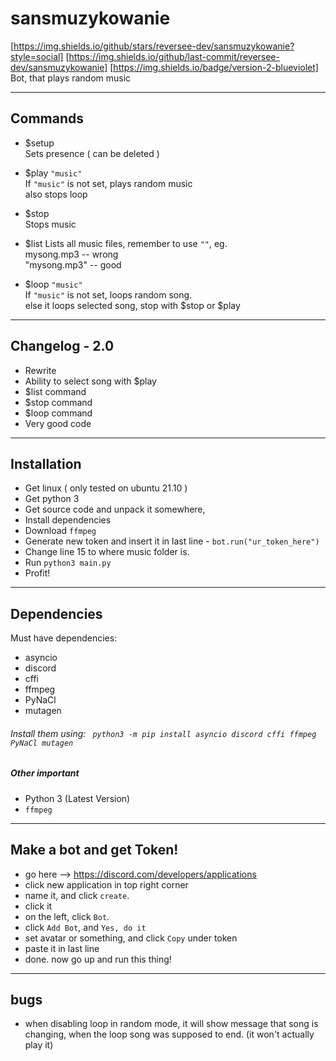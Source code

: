 # sansmuzykowanie
[https://img.shields.io/github/stars/reversee-dev/sansmuzykowanie?style=social] [https://img.shields.io/github/last-commit/reversee-dev/sansmuzykowanie] [https://img.shields.io/badge/version-2-blueviolet]
Bot, that plays random music  

---------------------------
## Commands

* $setup  
Sets presence ( can be deleted )  

* $play ```"music"```  
If ```"music"``` is not set, plays random music  
also stops loop

* $stop  
Stops music  

* $list
Lists all music files, remember to use ```""```, eg.  
 mysong.mp3 -- wrong  
 "mysong.mp3" -- good
 
* $loop ```"music"```  
If ```"music"``` is not set, loops random song.  
else it loops selected song, stop with $stop or $play

---------------------------
## Changelog - 2.0  
* Rewrite
* Ability to select song with $play
* $list command
* $stop command
* $loop command
* Very good code
---------------------------
## Installation
* Get linux ( only tested on ubuntu 21.10 )
* Get python 3
* Get source code and unpack it somewhere,
* Install dependencies
* Download ```ffmpeg```
* Generate new token and insert it in last line - ```bot.run("ur_token_here")```
* Change line 15 to where music folder is.
* Run ``` python3 main.py ```
* Profit!
----------------------------
## Dependencies
Must have dependencies:
* asyncio
* discord
* cffi
* ffmpeg
* PyNaCl
* mutagen
###### Install them using: ``` python3 -m pip install asyncio discord cffi ffmpeg PyNaCl mutagen```
##### Other important
* Python 3 (Latest Version)
* ```ffmpeg```
---------------------------
## Make a bot and get Token!
* go here --> https://discord.com/developers/applications
* click new application in top right corner
* name it, and click ```create```.
* click it
* on the left, click ```Bot```.
* click ```Add Bot```, and ```Yes, do it```
* set avatar or something, and click ```Copy``` under token
* paste it in last line
* done. now go up and run this thing!
---------------------------

## bugs
* when disabling loop in random mode, it will show message that song is changing, when the loop song was supposed to end. (it won't actually play it)
